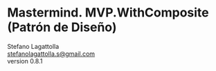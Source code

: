 <!DOCTYPE html>
<html lang="en">
<head>
<meta charset="UTF-8">
<meta http-equiv="X-UA-Compatible" content="IE=edge">
<meta name="viewport" content="width=device-width, initial-scale=1.0">
<meta name="author" content="Stefano Lagattolla">
<link rel="stylesheet" href="https://fonts.googleapis.com/css?family=Open+Sans:300,300italic,400,400italic,600,600italic%7CNoto+Serif:400,400italic,700,700italic%7CDroid+Sans+Mono:400,700">
<link rel="stylesheet" href="https://cdnjs.cloudflare.com/ajax/libs/font-awesome/4.7.0/css/font-awesome.min.css">
</head>
<body>
   <h1>Mastermind. MVP.WithComposite (Patrón de Diseño)</h1>
   <div class="info">
    <span id="author" class="author">Stefano Lagattolla</span><br>
    <span id="email" class="email"><a href="mailto:stefanolagattolla.s@gmail.com">stefanolagattolla.s@gmail.com</a></span><br>
    <span id="revnumber">version 0.8.1</span>
   </div>
</body>
</html>